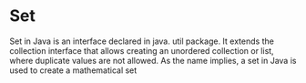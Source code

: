 # Set
Set in Java is an interface declared in java. util package. It extends the collection interface that allows creating an unordered collection or list, where duplicate values are not allowed. As the name implies, a set in Java is used to create a mathematical set
